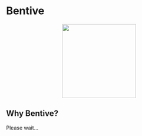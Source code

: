 # Bentive

<p align='center'>
  <img src='https://github.com/diogoneves07/bentivejs/blob/main/assets/bentive-logo.png' height='200px'/>
</p>
<h2>Why Bentive?</h2>
<p>Please wait...</p>
